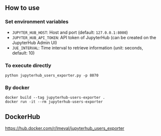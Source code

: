 ## How to use

### Set environment variables
- `JUPYTER_HUB_HOST`: Host and port (default: `127.0.0.1:8000`)
- `JUPYTER_HUB_API_TOKEN`: API token of JupyterHub (can be created on the JupyterHub Admin UI)
- `JUE_INTERVAL`: Time interval to retrieve information (unit: seconds, default: 10)

### To execute directly 

```python jupyterhub_users_exporter.py -p 8070```

### By docker 

```
docker build --tag jupyterhub-users-exporter .
docker run -it --rm jupyterhub-users-exporter
```

## DockerHub

https://hub.docker.com/r/lmeval/jupyterhub_users_exporter
